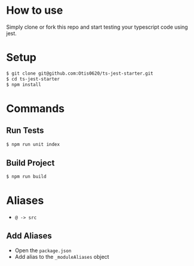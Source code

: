 # How to use

Simply clone or fork this repo and start testing your typescript code using jest.

# Setup

```bash
$ git clone git@github.com:Otis0620/ts-jest-starter.git
$ cd ts-jest-starter
$ npm install

```

# Commands

## Run Tests

```bash
$ npm run unit index

```

## Build Project

```bash
$ npm run build

```

# Aliases

- `@ -> src`

## Add Aliases

- Open the `package.json`
- Add alias to the `_moduleAliases` object

